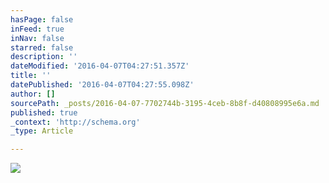 ```yaml
---
hasPage: false
inFeed: true
inNav: false
starred: false
description: ''
dateModified: '2016-04-07T04:27:51.357Z'
title: ''
datePublished: '2016-04-07T04:27:55.098Z'
author: []
sourcePath: _posts/2016-04-07-7702744b-3195-4ceb-8b8f-d40808995e6a.md
published: true
_context: 'http://schema.org'
_type: Article

---
```

![](https://the-grid-user-content.s3-us-west-2.amazonaws.com/646b1e63-e024-4ff8-bed9-fdfc5f822700.jpg)